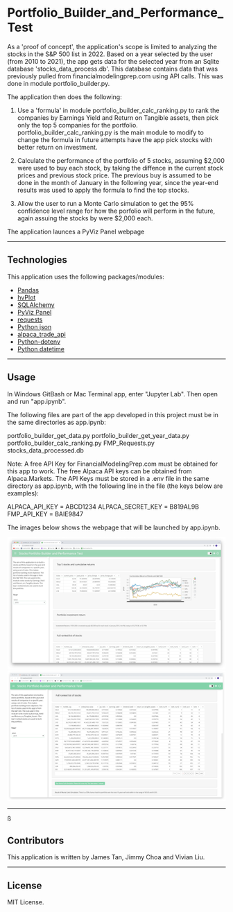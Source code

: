 # Portfolio_Builder_and_Performance_Test

As a 'proof of concept', the application's scope is limited to analyzing the stocks in the S&P 500 list in 2022. Based on a year selected by the user (from 2010 to 2021), the app gets data for the selected year from an Sqlite database 'stocks_data_process.db'. This database contains data that was previously pulled from financialmodelingprep.com using API calls. This was done in module portfolio_builder.py.

The application then does the following:

1. Use a 'formula' in module portfolio_builder_calc_ranking.py to rank the companies by Earnings Yield and Return on Tangible assets, then pick only the top 5 companies for the portfolio. portfolio_builder_calc_ranking.py is the main module to modify to change the formula in future attempts have the app pick stocks with better return on investment.

2. Calculate the performance of the portfolio of 5 stocks, assuming $2,000 were used to buy each stock, by taking the diffence in the current stock prices and previous stock price. The previous buy is assumed to be done in the month of January in the following year, since the year-end results was used to apply the formula to find the top stocks.

3. Allow the user to run a Monte Carlo simulation to get the 95% confidence level range for how the porfolio will perform in the future, again assuing the stocks by were $2,000 each.

The application launces a PyViz Panel webpage

---

## Technologies

This application uses the following packages/modules:

* [Pandas](https://github.com/pandas-dev/pandas)
* [hvPlot](https://hvplot.holoviz.org)
* [SQLAlchemy](https://www.sqlalchemy.org/)
* [PyViz Panel](https://panel.holoviz.org/index.html)
* [requests](https://pypi.org/project/requests/)
* [Python json](https://docs.python.org/3/library/json.html)
* [alpaca_trade_api](https://alpaca.markets/deprecated/docs/api-documentation/)
* [Python-dotenv](https://pypi.org/project/python-dotenv/)
* [Python datetime](https://docs.python.org/3/library/datetime.html)

---

## Usage

In Windows GitBash or Mac Terminal app, enter "Jupyter Lab". Then open and run "app.ipynb".

The following files are part of the app developed in this project must be in the same directories as app.ipynb:

portfolio_builder_get_data.py
portfolio_builder_get_year_data.py
portfolio_builder_calc_ranking.py
FMP_Requests.py
stocks_data_processed.db

Note: A free API Key for FinancialModelingPrep.com must be obtained for this app to work. The free Alpaca API keys can be obtained from Alpaca.Markets. The API Keys must be stored in a .env file in the same directory as app.ipynb, with the following line in the file (the keys below are examples):

ALPACA_API_KEY = ABCD1234
ALPACA_SECRET_KEY = B819AL9B
FMP_API_KEY = BAIE9847

The images below shows the webpage that will be launched by app.ipynb.

![application GUI](images/image1.png)
![application GUI](images/image2.png)

---
ß
## Contributors

This application is written by James Tan, Jimmy Choa and Vivian Liu.

---

## License

MIT License.